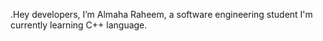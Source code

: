  .Hey developers, I’m Almaha Raheem,
 a software engineering student
 I'm currently learning C++ language.
 
<!---
AlmahaR/AlmahaR is a ✨ special ✨ repository because its `README.md` (this file) appears on your GitHub profile.
You can click the Preview link to take a look at your changes.
--->

